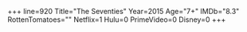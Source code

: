 +++
line=920
Title="The Seventies"
Year=2015
Age="7+"
IMDb="8.3"
RottenTomatoes=""
Netflix=1
Hulu=0
PrimeVideo=0
Disney=0
+++

